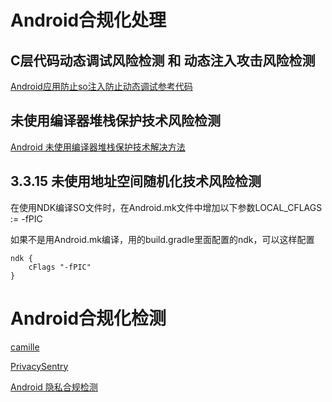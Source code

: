 # Android合规化处理

## C层代码动态调试风险检测  和 动态注入攻击风险检测

[Android应用防止so注入防止动态调试参考代码](https://blog.csdn.net/weixin_37459943/article/details/109315103?spm=1001.2101.3001.6661.1&utm_medium=distribute.pc_relevant_t0.none-task-blog-2%7Edefault%7EBlogCommendFromBaidu%7ERate-1-109315103-blog-70256529.pc_relevant_multi_platform_whitelistv3&depth_1-utm_source=distribute.pc_relevant_t0.none-task-blog-2%7Edefault%7EBlogCommendFromBaidu%7ERate-1-109315103-blog-70256529.pc_relevant_multi_platform_whitelistv3&utm_relevant_index=1)

## 未使用编译器堆栈保护技术风险检测

[Android 未使用编译器堆栈保护技术解决方法](https://www.cnblogs.com/zhouyong0330/p/14277980.html)

## 3.3.15 未使用地址空间随机化技术风险检测

在使用NDK编译SO文件时，在Android.mk文件中增加以下参数LOCAL_CFLAGS := -fPIC

如果不是用Android.mk编译，用的build.gradle里面配置的ndk，可以这样配置

    ndk {
        cFlags "-fPIC"
    }


# Android合规化检测

[camille](https://github.com/zhengjim/camille)

[PrivacySentry](https://github.com/allenymt/PrivacySentry)

[Android 隐私合规检测](https://juejin.cn/post/7213642622074273849)
